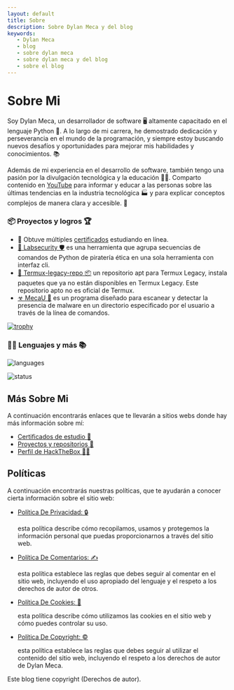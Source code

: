 ```yaml
---
layout: default
title: Sobre
description: Sobre Dylan Meca y del blog
keywords:
   - Dylan Meca
   - blog
   - sobre dylan meca
   - sobre dylan meca y del blog
   - sobre el blog
---
```

 
# Sobre Mi

Soy Dylan Meca, un desarrollador de software 🖥️ altamente capacitado en el lenguaje Python 🐍. A lo largo de mi carrera, he demostrado dedicación y perseverancia en el mundo de la programación, y siempre estoy buscando nuevos desafíos y oportunidades para mejorar mis habilidades y conocimientos. 📚

Además de mi experiencia en el desarrollo de software, también tengo una pasión por la divulgación tecnológica y la educación 👨‍💻. Comparto contenido en [YouTube](https://www.youtube.com/c/DylanMeca) para informar y educar a las personas sobre las últimas tendencias en la industria tecnológica 🏭 y para explicar conceptos complejos de manera clara y accesible. 📜

### 📦 Proyectos y logros 🏆

- 📜 Obtuve múltiples [certificados](https://dylanmeca.github.io/mis-certificados.html) estudiando en línea.
- [🔬 Labsecurity 🛡️](https://github.com/dylanmeca/labsecurity) es una herramienta que agrupa secuencias de comandos de Python de piratería ética en una sola herramienta con interfaz cli.
- [📱 Termux-legacy-repo 📦](https://github.com/dylanmeca/termux-legacy-repo) un repositorio apt para Termux Legacy, instala paquetes que ya no están disponibles en Termux Legacy. Este repositorio apto no es oficial de Termux.
- [☣ MecaU 🦠](https://github.com/dylanmeca/MecaU) es un programa diseñado para escanear y detectar la presencia de malware en un directorio especificado por el usuario a través de la línea de comandos.

[![trophy](https://github-profile-trophy.vercel.app/?username=dylanmeca)](https://github.com/ryo-ma/github-profile-trophy)

### 👨‍💻 Lenguajes y más 📚

![languages](https://github-readme-stats.vercel.app/api/top-langs/?username=dylanmeca&layout=compact&theme=tokyonight)

![status](https://github-readme-stats.vercel.app/api?username=dylanmeca&show_icons=true&theme=tokyonight)

## Más Sobre Mi

A continuación encontrarás enlaces que te llevarán a sitios webs donde hay más información sobre mí:

* [Certificados de estudio 📜](https://dylanmeca.github.io/mis-certificados.html)
* [Proyectos y repositorios 👷](https://github.com/dylanmeca)
* [Perfil de HackTheBox 👨‍💻](https://app.hackthebox.com/profile/1197337)

## Políticas

A continuación encontrarás nuestras políticas, que te ayudarán a conocer cierta información sobre el sitio web:

<ul>
    <li><a target="_blank" href="{{ 'politica-de-privacidad' | relative_url }}">Política De Privacidad: 🔒 </a></li><p>esta política describe cómo recopilamos, usamos y protegemos la información personal que puedas proporcionarnos a través del sitio web.</p>
    <li><a target="_blank" href="{{ 'politica-de-comentarios' | relative_url }}">Política De Comentarios: ✍️ </a></li><p>esta política establece las reglas que debes seguir al comentar en el sitio web, incluyendo el uso apropiado del lenguaje y el respeto a los derechos de autor de otros.</p>
    <li><a target="_blank" href="{{ 'politica-de-cookies' | relative_url }}">Política De Cookies: 🍪 </a></li><p>esta política describe cómo utilizamos las cookies en el sitio web y cómo puedes controlar su uso.</p>
    <li><a target="_blank" href="{{ 'politica-de-copyright' | relative_url }}">Política De Copyright: ©️ </a></li><p>esta política establece las reglas que debes seguir al utilizar el contenido del sitio web, incluyendo el respeto a los derechos de autor de Dylan Meca.</p>
</ul>

Este blog tiene copyright (Derechos de autor).
